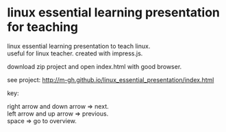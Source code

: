 # linux essential learning presentation for teaching
linux essential learning presentation to teach linux.  
useful for linux teacher.
created with impress.js.

download zip project and open index.html with good browser.

see project:
http://m-gh.github.io/linux_essential_presentation/index.html

key:

right arrow and down arrow => next.  
left arrow and up arrow => previous.  
space => go to overview.  
